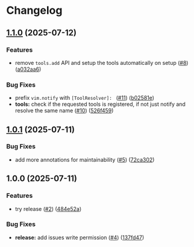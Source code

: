# Changelog

## [1.1.0](https://github.com/y3owk1n/tool-resolver.nvim/compare/v1.0.1...v1.1.0) (2025-07-12)


### Features

* remove `tools.add` API and setup the tools automatically on setup ([#8](https://github.com/y3owk1n/tool-resolver.nvim/issues/8)) ([a032aa6](https://github.com/y3owk1n/tool-resolver.nvim/commit/a032aa6c39b4c89bbfa1cbe5098ccb9744076b99))


### Bug Fixes

* prefix `vim.notify` with `[ToolResolver]: ` ([#11](https://github.com/y3owk1n/tool-resolver.nvim/issues/11)) ([b02581e](https://github.com/y3owk1n/tool-resolver.nvim/commit/b02581e032114f2e875180677d71185433a5c726))
* **tools:** check if the requested tools is registered, if not just notify and resolve the same name ([#10](https://github.com/y3owk1n/tool-resolver.nvim/issues/10)) ([526f459](https://github.com/y3owk1n/tool-resolver.nvim/commit/526f459b4013a70dc8181f5c4350dc3be1a8ad29))

## [1.0.1](https://github.com/y3owk1n/tool-resolver.nvim/compare/v1.0.0...v1.0.1) (2025-07-11)


### Bug Fixes

* add more annotations for maintainability ([#5](https://github.com/y3owk1n/tool-resolver.nvim/issues/5)) ([72ca302](https://github.com/y3owk1n/tool-resolver.nvim/commit/72ca3028c532d1e8cef445baf3c1feebdc5ec9a7))

## 1.0.0 (2025-07-11)


### Features

* try release ([#2](https://github.com/y3owk1n/tool-resolver.nvim/issues/2)) ([484e52a](https://github.com/y3owk1n/tool-resolver.nvim/commit/484e52ad7c76ab9fa5b74d92a04779b82edd3048))


### Bug Fixes

* **release:** add issues write permission ([#4](https://github.com/y3owk1n/tool-resolver.nvim/issues/4)) ([137fd47](https://github.com/y3owk1n/tool-resolver.nvim/commit/137fd4731ef5fe33924bef706e3d0ea04941389d))
